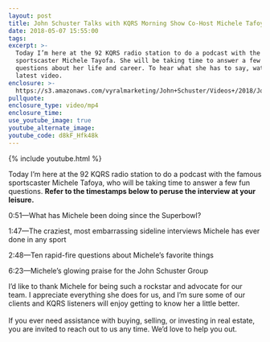 ```yaml
---
layout: post
title: John Schuster Talks with KQRS Morning Show Co-Host Michele Tafoya
date: 2018-05-07 15:55:00
tags:
excerpt: >-
  Today I’m here at the 92 KQRS radio station to do a podcast with the famous
  sportscaster Michele Tayofa. She will be taking time to answer a few fun
  questions about her life and career. To hear what she has to say, watch my
  latest video.
enclosure: >-
  https://s3.amazonaws.com/vyralmarketing/John+Schuster/Videos+/2018/John+Schuster+Group-+John+Schuster+Talks+with+KQRS+Morning+Show+Co-Host+Michele+Tafoya.mp4
pullquote:
enclosure_type: video/mp4
enclosure_time:
use_youtube_image: true
youtube_alternate_image:
youtube_code: d8kF_Hfk48k
---
```


{% include youtube.html %}

Today I’m here at the 92 KQRS radio station to do a podcast with the famous sportscaster Michele Tafoya, who will be taking time to answer a few fun questions. **Refer to the timestamps below to peruse the interview at your leisure.**

0:51—What has Michele been doing since the Superbowl?

1:47—The craziest, most embarrassing sideline interviews Michele has ever done in any sport

2:48—Ten rapid-fire questions about Michele’s favorite things

6:23—Michele’s glowing praise for the John Schuster Group

I’d like to thank Michele for being such a rockstar and advocate for our team. I appreciate everything she does for us, and I’m sure some of our clients and KQRS listeners will enjoy getting to know her a little better.<br><br>If you ever need assistance with buying, selling, or investing in real estate, you are invited to reach out to us any time. We’d love to help you out.